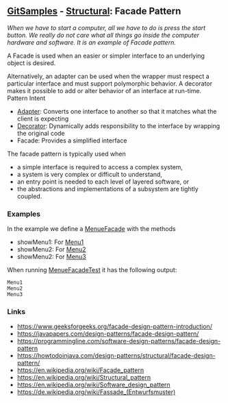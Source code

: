 ## [GitSamples](/../../tree/master) - [Structural](/../../tree/java-design-pattern/test/samples/structural): Facade Pattern
<cite>When we have to start a computer, all we have to do is press the start button. We really do not care what all things go inside the computer hardware and software. It is an example of Facade pattern.</cite>

A Facade is used when an easier or simpler interface to an underlying object is desired.

Alternatively, an adapter can be used when the wrapper must respect a particular interface and must support polymorphic behavior. A decorator makes it possible to add or alter behavior of an interface at run-time.
Pattern 	Intent
* [Adapter](/../../tree/java-design-pattern/test/samples/structural/adapter): Converts one interface to another so that it matches what the client is expecting
* [Decorator](/../../tree/java-design-pattern/test/samples/structural/decorator): Dynamically adds responsibility to the interface by wrapping the original code
* Facade: Provides a simplified interface

The facade pattern is typically used when

* a simple interface is required to access a complex system,
* a system is very complex or difficult to understand, 
* an entry point is needed to each level of layered software, or
* the abstractions and implementations of a subsystem are tightly coupled.

### Examples
In the example we define a [MenueFacade](MenuAdapter.java) with the methods
* showMenu1: For [Menu1](Menu1.java)
* showMenu2: For [Menu2](Menu2.java)
* showMenu2: For [Menu3](Menu3.java)

When running [MenueFacadeTest](MenuFacadeTest.java) it has the following output:
    
    Menu1
    Menu2
    Menu3

### Links
* https://www.geeksforgeeks.org/facade-design-pattern-introduction/
* https://javapapers.com/design-patterns/facade-design-pattern/
* https://programmingline.com/software-design-patterns/facade-design-pattern
* https://howtodoinjava.com/design-patterns/structural/facade-design-pattern/
* https://en.wikipedia.org/wiki/Facade_pattern
* https://en.wikipedia.org/wiki/Structural_pattern
* https://en.wikipedia.org/wiki/Software_design_pattern
* https://de.wikipedia.org/wiki/Fassade_(Entwurfsmuster)
